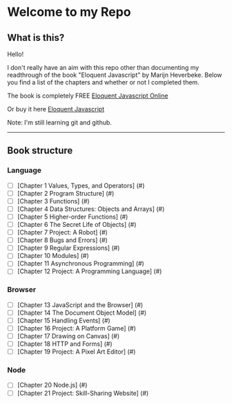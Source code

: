# Welcome to my Repo

## What is this?

Hello!

I don't really have an aim with this repo other than documenting my readthrough of the book
"Eloquent Javascript" by Marijn Heverbeke.
Below you find a list of the chapters and whether or not I completed them.

The book is completely FREE
[Eloquent Javascript Online](https://eloquentjavascript.net/)

Or buy it here 
[Eloquent Javascript](https://www.amazon.com/gp/product/1593279507/ref=as_li_tl?ie=UTF8&camp=1789&creative=9325&creativeASIN=1593279507&linkCode=as2&tag=marijhaver-20&linkId=d8642c0457954f03e27c02b0034d0d60)

Note: 
I'm still learning git and github.

***

## Book structure

### Language
- [ ] [Chapter 1 Values, Types, and Operators] (#)
- [ ] [Chapter 2 Program Structure] (#)
- [ ] [Chapter 3 Functions] (#)
- [ ] [Chapter 4 Data Structures: Objects and Arrays] (#)
- [ ] [Chapter 5 Higher-order Functions] (#)
- [ ] [Chapter 6 The Secret Life of Objects] (#)
- [ ] [Chapter 7 Project: A Robot] (#)
- [ ] [Chapter 8 Bugs and Errors] (#)
- [ ] [Chapter 9 Regular Expressions] (#)
- [ ] [Chapter 10 Modules] (#)
- [ ] [Chapter 11 Asynchronous Programming] (#)
- [ ] [Chapter 12 Project: A Programming Language] (#)
### Browser
- [ ] [Chapter 13 JavaScript and the Browser] (#)
- [ ] [Chapter 14 The Document Object Model] (#)
- [ ] [Chapter 15 Handling Events] (#)
- [ ] [Chapter 16 Project: A Platform Game] (#)
- [ ] [Chapter 17 Drawing on Canvas] (#)
- [ ] [Chapter 18 HTTP and Forms] (#)
- [ ] [Chapter 19 Project: A Pixel Art Editor] (#)
### Node
- [ ] [Chapter 20 Node.js] (#)
- [ ] [Chapter 21 Project: Skill-Sharing Website] (#)
